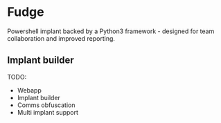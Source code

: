 # Fudge
Powershell implant backed by a Python3 framework - designed for team collaboration and improved reporting.





## Implant builder
TODO:

* Webapp
* Implant builder
* Comms obfuscation
* Multi implant support

